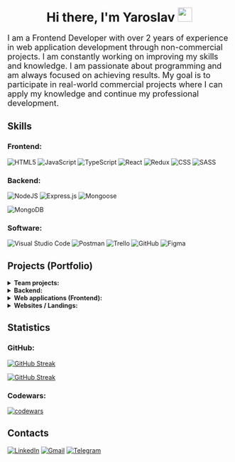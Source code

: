 <h1 align="center">
  Hi there, I'm Yaroslav
  <img src="https://github.com/blackcater/blackcater/raw/main/images/Hi.gif" height="32" />
</h1>
<p style="font-size: 18px">
  I am a Frontend Developer with over 2 years of experience in web application development through non-commercial projects. I am constantly working on improving my skills and knowledge. I am passionate about programming and am always focused on achieving results. My goal is to participate in real-world commercial projects where I can apply my knowledge and continue my professional development.
</p>
<h2>Skills</h2>

<h3>Frontend:</h3>

![HTML5](https://img.shields.io/badge/html5-%23E34F26.svg?style=for-the-badge&logo=html5&logoColor=white)
![JavaScript](https://img.shields.io/badge/javascript-%23323330.svg?style=for-the-badge&logo=javascript&logoColor=%23F7DF1E)
![TypeScript](https://img.shields.io/badge/typescript-%23007ACC.svg?style=for-the-badge&logo=typescript&logoColor=white)
![React](https://img.shields.io/badge/react-%2320232a.svg?style=for-the-badge&logo=react&logoColor=%2361DAFB)
![Redux](https://img.shields.io/badge/redux-%23593d88.svg?style=for-the-badge&logo=redux&logoColor=white)
![CSS](https://img.shields.io/badge/CSS3-1572B6?style=for-the-badge&logo=css3&logoColor=white)
![SASS](https://img.shields.io/badge/SASS-hotpink.svg?style=for-the-badge&logo=SASS&logoColor=white)

<!-- ![React Native](https://img.shields.io/badge/react_native-%2320232a.svg?style=for-the-badge&logo=react&logoColor=%2361DAFB) -->
<!-- ![Next JS](https://img.shields.io/badge/Next-black?style=for-the-badge&logo=next.js&logoColor=white) -->
<!-- ![TailwindCSS](https://img.shields.io/badge/tailwindcss-%2338B2AC.svg?style=for-the-badge&logo=tailwind-css&logoColor=white) -->

<h3>Backend:</h3>

![NodeJS](https://img.shields.io/badge/node.js-6DA55F?style=for-the-badge&logo=node.js&logoColor=white)
![Express.js](https://img.shields.io/badge/express.js-%23404d59.svg?style=for-the-badge&logo=express&logoColor=%2361DAFB)
![Mongoose](https://img.shields.io/badge/Mongoose-gray?style=for-the-badge&logo=mongoose&logoColor=880000)

![MongoDB](https://img.shields.io/badge/MongoDB-%234ea94b.svg?style=for-the-badge&logo=mongodb&logoColor=white)

<!-- ![Firebase](https://img.shields.io/badge/firebase-%23039BE5.svg?style=for-the-badge&logo=firebase) -->

<h3>Software:</h3>

![Visual Studio Code](https://img.shields.io/badge/Visual%20Studio%20Code-0078d7.svg?style=for-the-badge&logo=visual-studio-code&logoColor=white)
![Postman](https://img.shields.io/badge/Postman-FF6C37?style=for-the-badge&logo=postman&logoColor=white)
![Trello](https://img.shields.io/badge/Trello-%23026AA7.svg?style=for-the-badge&logo=Trello&logoColor=white)
![GitHub](https://img.shields.io/badge/github-%23121011.svg?style=for-the-badge&logo=github&logoColor=white)
![Figma](https://img.shields.io/badge/figma-%23F24E1E.svg?style=for-the-badge&logo=figma&logoColor=white)

<h2>Projects (Portfolio)</h2>

<details>
<summary><b>Team projects:</b></summary>

<br/>

[![GooseTrack](https://github-readme-stats.vercel.app/api/pin/?username=NazarMural&repo=goose-track-project&theme=tokyonight)](https://github.com/NazarMural/goose-track-project)
[![Bookshelf](https://github-readme-stats.vercel.app/api/pin/?username=Yarzik7&repo=project-DreamTeam&theme=tokyonight)](https://github.com/Yarzik7/project-DreamTeam)
[![Mimino](https://github-readme-stats.vercel.app/api/pin/?username=urt2509&repo=mimino-group-project&theme=tokyonight)](https://github.com/urt2509/mimino-group-project)

</details>

<details>
<summary><b>Backend:</b></summary>

<br/>

[![MeetStream (Backend)](https://github-readme-stats.vercel.app/api/pin/?username=Yarzik7&repo=meet-stream-server&theme=tokyonight)](https://github.com/Yarzik7/meet-stream-server)
[![Superhero database (Backend)](https://github-readme-stats.vercel.app/api/pin/?username=Yarzik7&repo=superhero-database-backend&theme=tokyonight)](https://github.com/Yarzik7/superhero-database-backend)
[![Todo list (Backend)](https://github-readme-stats.vercel.app/api/pin/?username=Yarzik7&repo=todo-list-backend&theme=tokyonight)](https://github.com/Yarzik7/todo-list-backend)

</details>

<details>
<summary><b>Web applications (Frontend):</b></summary>

<br/>

[![MeetStream (Frontend)](https://github-readme-stats.vercel.app/api/pin/?username=Yarzik7&repo=meet-stream&theme=tokyonight)](https://github.com/Yarzik7/meet-stream)
[![Todo list (Frontend)](https://github-readme-stats.vercel.app/api/pin/?username=Yarzik7&repo=todo-list-frontend&theme=tokyonight)](https://github.com/Yarzik7/todo-list-frontend)
[![User management table](https://github-readme-stats.vercel.app/api/pin/?username=Yarzik7&repo=user-management-table&theme=tokyonight)](https://github.com/Yarzik7/user-management-table)
[![Superhero database (Frontend)](https://github-readme-stats.vercel.app/api/pin/?username=Yarzik7&repo=superhero-database-frontend&theme=tokyonight)](https://github.com/Yarzik7/superhero-database-frontend)
[![Barcode scanner](https://github-readme-stats.vercel.app/api/pin/?username=Yarzik7&repo=barcode-scanner-react&theme=tokyonight)](https://github.com/Yarzik7/barcode-scanner-react)
[![PHONEBOOK (Frontend)](https://github-readme-stats.vercel.app/api/pin/?username=Yarzik7&repo=phonebook-frontend&theme=tokyonight)](https://github.com/Yarzik7/phonebook-frontend)
[![ImageFinder](https://github-readme-stats.vercel.app/api/pin/?username=Yarzik7&repo=ImageFinder&theme=tokyonight)](https://github.com/Yarzik7/ImageFinder)

</details>

<details>
<summary><b>Websites / Landings:</b></summary>

<br/>

[![Ape NFT](https://github-readme-stats.vercel.app/api/pin/?username=Yarzik7&repo=ape-nft&theme=tokyonight)](https://github.com/Yarzik7/ape-nft)
[![CarpTravel](https://github-readme-stats.vercel.app/api/pin/?username=Yarzik7&repo=carp-travel&theme=tokyonight)](https://github.com/Yarzik7/carp-travel)
[![WebStudio](https://github-readme-stats.vercel.app/api/pin/?username=Yarzik7&repo=WebStudio&theme=tokyonight)](https://github.com/Yarzik7/WebStudio)

</details>

<h2>Statistics</h2>

<h3>GitHub:</h3>

<a href="https://git.io/streak-stats"><img src="https://github-readme-stats.vercel.app/api?username=yarzik7&theme=tokyonight&border_radius=10&card_width=420" alt="GitHub Streak" /></a>

<!-- <a href="https://git.io/streak-stats"><img src="https://streak-stats.demolab.com?user=yarzik7&theme=tokyonight&border_radius=10&locale=en&card_width=420" alt="GitHub Streak" /></a> -->

<a href="https://git.io/streak-stats"><img src="https://github-readme-stats.vercel.app/api/top-langs/?username=yarzik7&layout=compact&theme=tokyonight&border_radius=10&card_width=420" alt="GitHub Streak" /></a>

<h3>Codewars:</h3>

[![codewars](https://www.codewars.com/users/Yarzik7/badges/large)](https://www.codewars.com/users/Yarzik7)

<h2>Contacts</h2>

<a href="https://www.linkedin.com/in/yaroslav-chaplinskyi/" target="_blank">![LinkedIn](https://img.shields.io/badge/linkedin-%230077B5.svg?style=for-the-badge&logo=linkedin&logoColor=white)</a>
<a href="mailto:yaroslav.chaplinskyi7@gmail.com" target="_blank">![Gmail](https://img.shields.io/badge/Gmail-D14836?style=for-the-badge&logo=gmail&logoColor=white)</a>
<a href="https://t.me/YaroslavChaplinskyi" target="_blank">![Telegram](https://img.shields.io/badge/Telegram-2CA5E0?style=for-the-badge&logo=telegram&logoColor=white)</a>

